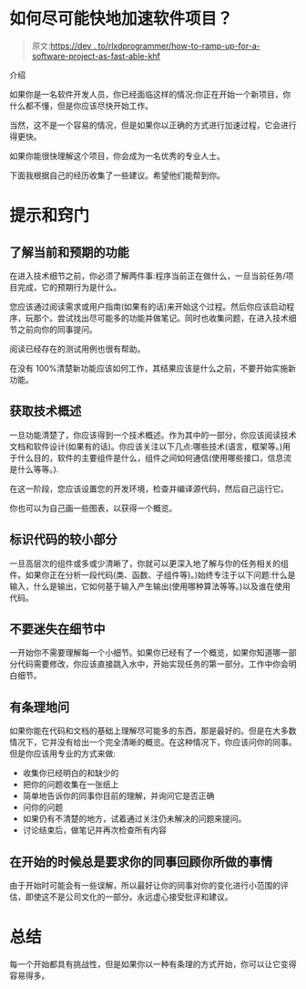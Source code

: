 # 如何尽可能快地加速软件项目？

> 原文:[https://dev . to/rlxdprogrammer/how-to-ramp-up-for-a-software-project-as-fast-able-khf](https://dev.to/rlxdprogrammer/how-to-ramp-up-for-a-software-project-as-fast-as-possible-khf)

介绍

如果你是一名软件开发人员，你已经面临这样的情况:你正在开始一个新项目，你什么都不懂，但是你应该尽快开始工作。

当然，这不是一个容易的情况，但是如果你以正确的方式进行加速过程，它会进行得更快。

如果你能很快理解这个项目，你会成为一名优秀的专业人士。

下面我根据自己的经历收集了一些建议。希望他们能帮到你。

# [](#tips-and-tricks)提示和窍门

## [](#understand-the-current-and-the-expected-functionality)了解当前和预期的功能

在进入技术细节之前，你必须了解两件事:程序当前正在做什么，一旦当前任务/项目完成，它的预期行为是什么。

您应该通过阅读需求或用户指南(如果有的话)来开始这个过程。然后你应该启动程序，玩那个。尝试找出尽可能多的功能并做笔记。同时也收集问题，在进入技术细节之前向你的同事提问。

阅读已经存在的测试用例也很有帮助。

在没有 100%清楚新功能应该如何工作，其结果应该是什么之前，不要开始实施新功能。

## [](#get-a-technical-overview)获取技术概述

一旦功能清楚了，你应该得到一个技术概述。作为其中的一部分，你应该阅读技术文档和软件设计(如果有的话)。你应该关注以下几点:哪些技术(语言，框架等。)用于什么目的，软件的主要组件是什么，组件之间如何通信(使用哪些接口，信息流是什么等等。).

在这一阶段，您应该设置您的开发环境，检查并编译源代码，然后自己运行它。

你也可以为自己画一些图表，以获得一个概览。

## [](#identify-smaller-parts-of-the-code)标识代码的较小部分

一旦高层次的组件或多或少清晰了，你就可以更深入地了解与你的任务相关的组件。如果你正在分析一段代码(类、函数、子组件等)。)始终专注于以下问题:什么是输入，什么是输出，它如何基于输入产生输出(使用哪种算法等等。)以及谁在使用代码。

## [](#dont-get-lost-in-the-details)不要迷失在细节中

一开始你不需要理解每一个小细节。如果你已经有了一个概览，如果你知道哪一部分代码需要修改，你应该直接跳入水中，开始实现任务的第一部分。工作中你会明白细节。

## [](#ask-in-a-structured-way)有条理地问

如果你能在代码和文档的基础上理解尽可能多的东西，那是最好的。但是在大多数情况下，它并没有给出一个完全清晰的概览。在这种情况下，你应该问你的同事。但是你应该用专业的方式来做:

*   收集你已经明白的和缺少的
*   把你的问题收集在一张纸上
*   简单地告诉你的同事你目前的理解，并询问它是否正确
*   问你的问题
*   如果仍有不清楚的地方，试着通过关注仍未解决的问题来提问。
*   讨论结束后，做笔记并再次检查所有内容

## [](#in-the-beginning-always-ask-your-colleagues-to-review-what-you-have-done)在开始的时候总是要求你的同事回顾你所做的事情

由于开始时可能会有一些误解，所以最好让你的同事对你的变化进行小范围的评估，即使这不是公司文化的一部分。永远虚心接受批评和建议。

# [](#summary)总结

每一个开始都具有挑战性，但是如果你以一种有条理的方式开始，你可以让它变得容易得多。